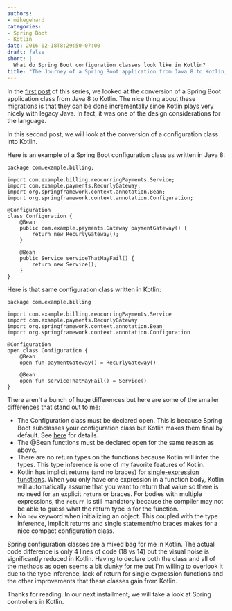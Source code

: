 ```yaml
---
authors:
- mikegehard
categories:
- Spring Boot
- Kotlin
date: 2016-02-18T8:29:50-07:00
draft: false
short: |
  What do Spring Boot configuration classes look like in Kotlin?
title: "The Journey of a Spring Boot application from Java 8 to Kotlin, part 2: Configuration Classes"
---
```


In the [first post](/post/spring-boot-application-with-kotlin/) of this series, we looked at the conversion of a Spring Boot application class from Java 8 to Kotlin. The nice thing about these migrations is that they can be done incrementally since Kotlin plays very nicely with legacy Java. In fact, it was one of the design considerations for the language.

In this second post, we will look at the conversion of a configuration class into Kotlin.

Here is an example of a Spring Boot configuration class as written in Java 8:

```
package com.example.billing;

import com.example.billing.reocurringPayments.Service;
import com.example.payments.RecurlyGateway;
import org.springframework.context.annotation.Bean;
import org.springframework.context.annotation.Configuration;

@Configuration
class Configuration {
    @Bean
    public com.example.payments.Gateway paymentGateway() {
        return new RecurlyGateway();
    }

    @Bean
    public Service serviceThatMayFail() {
        return new Service();
    }
}
```

Here is that same configuration class written in Kotlin:

```
package com.example.billing

import com.example.billing.reocurringPayments.Service
import com.example.payments.RecurlyGateway
import org.springframework.context.annotation.Bean
import org.springframework.context.annotation.Configuration

@Configuration
open class Configuration {
    @Bean
    open fun paymentGateway() = RecurlyGateway()

    @Bean
    open fun serviceThatMayFail() = Service()
}
```

There aren't a bunch of huge differences but here are some of the smaller differences that stand out to me:

* The Configuration class must be declared open. This is because Spring Boot subclasses your configuration class but Kotlin makes them final by default. See [here](https://kotlinlang.org/docs/reference/classes.html#inheritance) for details.
* The @Bean functions must be declared open for the same reason as above.
* There are no return types on the functions because Kotlin will infer the types. This type inference is one of
my favorite features of Kotlin.
* Kotlin has implicit returns (and no braces) for [single-expression functions](https://kotlinlang.org/docs/reference/functions.html#single-expression-functions). When you only have one expression in a function body, Kotlin will automatically assume that you want to return that value so there is no need for an explicit `return` or braces. For bodies with multiple expressions, the `return` is still mandatory because the compiler may not be able to guess what the return type is for the function.
* No `new` keyword when initializing an object. This coupled with the type inference, implicit returns and single statement/no braces makes for a nice compact configuration class.

Spring configuration classes are a mixed bag for me in Kotlin. The actual code difference is only 4 lines of code (18 vs 14) but the visual noise is significantly reduced in Kotlin. Having to declare both the class and all of the methods as open seems a bit clunky for me but I'm willing to overlook it due to the type inference, lack of return for single expression functions and the other improvements that these classes gain from Kotlin.

Thanks for reading. In our next installment, we will take a look at Spring controllers in Kotlin.

